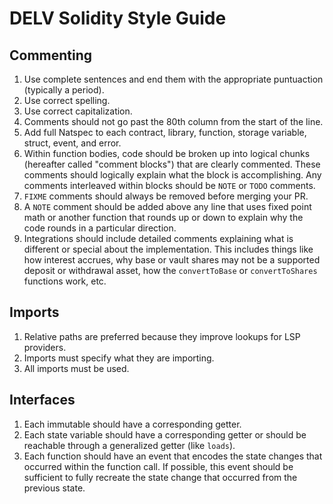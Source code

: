 # DELV Solidity Style Guide

## Commenting

1. Use complete sentences and end them with the appropriate puntuaction (typically a period).
2. Use correct spelling.
3. Use correct capitalization.
4. Comments should not go past the 80th column from the start of the line.
5. Add  full Natspec to each contract, library, function, storage variable, struct, event, and error.
6. Within function bodies, code should be broken up into logical chunks (hereafter called "comment blocks") that are clearly commented. These comments should logically explain what the block is accomplishing. Any comments interleaved within blocks should be `NOTE` or `TODO` comments.
7. `FIXME` comments should always be removed before merging your PR.
8. A `NOTE` comment should be added above any line that uses fixed point math or another function that rounds up or down to explain why the code rounds in a particular direction.
9. Integrations should include detailed comments explaining what is different or special about the implementation. This includes things like how interest accrues, why base or vault shares may not be a supported deposit or withdrawal asset, how the `convertToBase` or `convertToShares` functions work, etc.

## Imports

1. Relative paths are preferred because they improve lookups for LSP providers.
2. Imports must specify what they are importing.
3. All imports must be used.

## Interfaces

1. Each immutable should have a corresponding getter.
2. Each state variable should have a corresponding getter or should be reachable through a generalized getter (like `loads`).
3. Each function should have an event that encodes the state changes that occurred within the function call. If possible, this event should be sufficient to fully recreate the state change that occurred from the previous state.
